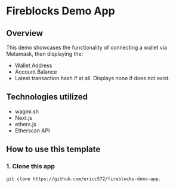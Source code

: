 # Fireblocks Demo App

<!-- ### Check out the live demo 👉 [NextJS wagmi](https://nextjs-wagmi.vercel.app/) -->

## Overview
This demo showcases the functionality of connecting a wallet via Metamask, then displaying the:
- Wallet Address
- Account Balance
- Latest transaction hash if at all. Displays none if does not exist.

## Technologies utilized
- wagmi.sh
- Next.js
- ethers.js
- Etherscan API


## How to use this template


### 1. Clone this app
```
git clone https://github.com/ericc572/fireblocks-demo-app.
